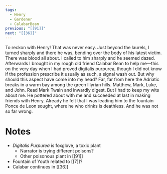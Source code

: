 ```yaml
---
tags:
  - Henry
  - Gardener
  - CalabarBean
previous: "[[91]]"
next: "[[36]]"
---
```

To reckon with Henry! That was never easy. Just beyond the laurels, I turned sharply and there he was, bending over the body of his latest victim. There was blood all about. I called to him sharply and he seemed dazed. Afterwards I brought in my rough old friend Calabar Bean to help me—this on the very day when I had proved digitalis purpurea, though I did not know if the profession prescribe it usually as such, a signal wash out. But why should this aspect have come into my head? Far, far from here the Adriatic breaks in a warm bay among the green Illyrian hills. Matthew, Mark, Luke, and John. Read Mark Twain and inwardly digest. But I had to keep my wits about me. He pottered about with me and succeeded at last in making friends with Henry. Already he felt that I was leading him to the fountain Ponce de Leon sought, where he who drinks is deathless. And he was not so far wrong.

# Notes
- *Digitalis Purpurea* is foxglove, a toxic plant
	- Narrator is trying different poisons?
	- Other poisonous plant in [[91]]
- Fountain of Youth related to [[7]]?
- Calabar continues in [[36]]